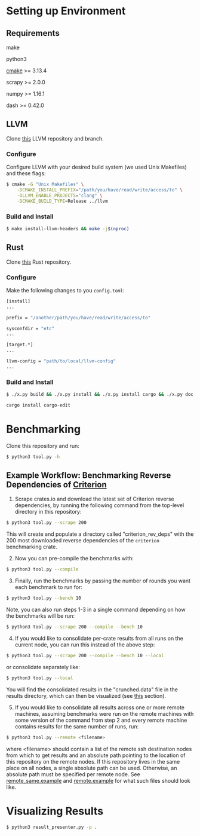 # Setting up Environment

## Requirements

make

python3

[cmake](https://cmake.org/download/) >= 3.13.4

scrapy >= 2.0.0

numpy >= 1.16.1

dash >= 0.42.0

## LLVM

Clone [this](https://github.com/nataliepopescu/llvm-project/tree/match-version-from-rust) 
LLVM repository and branch.

### Configure

Configure LLVM with your desired build system (we used Unix Makefiles) and these flags:

```sh
$ cmake -G "Unix Makefiles" \
	-DCMAKE_INSTALL_PREFIX="/path/you/have/read/write/access/to" \
	-DLLVM_ENABLE_PROJECTS="clang" \
	-DCMAKE_BUILD_TYPE=Release ../llvm
```

### Build and Install 

```sh
$ make install-llvm-headers && make -j$(nproc)
```

## Rust

Clone [this](https://github.com/nataliepopescu/rust) Rust repository.

### Configure

Make the following changes to you `config.toml`: 

```sh
[install]
...

prefix = "/another/path/you/have/read/write/access/to"

sysconfdir = "etc"
...

[target.*]
...

llvm-config = "path/to/local/llvm-config"
...
```

### Build and Install

```sh
$ ./x.py build && ./x.py install && ./x.py install cargo && ./x.py doc
```

```sh
cargo install cargo-edit
```

# Benchmarking

Clone this repository and run: 

```sh
$ python3 tool.py -h
```

## Example Workflow: Benchmarking Reverse Dependencies of [Criterion](https://crates.io/crates/criterion)

1. Scrape crates.io and download the latest set of Criterion reverse dependencies, by running the
following command from the top-level directory in this repository:

```sh
$ python3 tool.py --scrape 200
```

This will create and populate a directory called "criterion_rev_deps" with the 
200 most downloaded reverse dependencies of the `criterion` benchmarking crate. 

2. Now you can pre-compile the benchmarks with: 

```sh
$ python3 tool.py --compile
```

3. Finally, run the benchmarks by passing the number of rounds you want each benchmark to run for: 

```sh
$ python3 tool.py --bench 10
```

Note, you can also run steps 1-3 in a single command depending on how the 
benchmarks will be run: 

```sh
$ python3 tool.py --scrape 200 --compile --bench 10
```

4. If you would like to consolidate per-crate results from all runs on the current 
node, you can run this instead of the above step: 

```sh
$ python3 tool.py --scrape 200 --compile --bench 10 --local
```
or consolidate separately like: 

```sh
$ python3 tool.py --local
```

You will find the consolidated results in the "crunched.data" file in the results
directory, which can then be visualized (see [this](https://github.com/nataliepopescu/bencher_scrape#visualizing-results) section). 

5. If you would like to consolidate all results across one or more remote machines, 
assuming benchmarks were run on the remote machines with some version of the 
command from step 2 and every remote machine contains results for the same number 
of runs, run: 

```sh
$ python3 tool.py --remote <filename>
```

where \<filename\> should contain a list of the remote ssh destination nodes from 
which to get results and an absolute path pointing to the location of this 
repository on the remote nodes. If this repository lives in 
the same place on all nodes, a single absolute path can be used. Otherwise, 
an absolute path must be specified per remote node. See 
[remote_same.example](https://github.com/nataliepopescu/bencher_scrape/blob/master/remote_same.example) 
and [remote.example](https://github.com/nataliepopescu/bencher_scrape/blob/master/remote.example) 
for what such files should look like. 

# Visualizing Results

```sh
$ python3 result_presenter.py -p .
```
